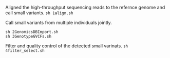Aligned the high-throughput sequencing reads to the refernce genome and call small variants.
`
sh 1align.sh
`

Call small variants from multiple individuals jointly. 
```
sh 2GenomicsDBImport.sh
sh 3GenotypeGVCFs.sh
```

Filter and quality control of the detected small varinats.
`
sh 4filter_select.sh
`
